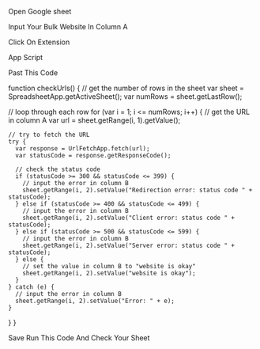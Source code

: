 Open Google sheet 

Input Your Bulk Website In Column A

Click On Extension

App Script

Past This Code 




function checkUrls() {
  // get the number of rows in the sheet
  var sheet = SpreadsheetApp.getActiveSheet();
  var numRows = sheet.getLastRow();
  
  // loop through each row
  for (var i = 1; i <= numRows; i++) {
    // get the URL in column A
    var url = sheet.getRange(i, 1).getValue();
    
    // try to fetch the URL
    try {
      var response = UrlFetchApp.fetch(url);
      var statusCode = response.getResponseCode();
      
      // check the status code
      if (statusCode >= 300 && statusCode <= 399) {
        // input the error in column B
        sheet.getRange(i, 2).setValue("Redirection error: status code " + statusCode);
      } else if (statusCode >= 400 && statusCode <= 499) {
        // input the error in column B
        sheet.getRange(i, 2).setValue("Client error: status code " + statusCode);
      } else if (statusCode >= 500 && statusCode <= 599) {
        // input the error in column B
        sheet.getRange(i, 2).setValue("Server error: status code " + statusCode);
      } else {
        // set the value in column B to "website is okay"
        sheet.getRange(i, 2).setValue("website is okay");
      }
    } catch (e) {
      // input the error in column B
      sheet.getRange(i, 2).setValue("Error: " + e);
    }
  }
}


Save 
Run This Code 
And Check Your Sheet
